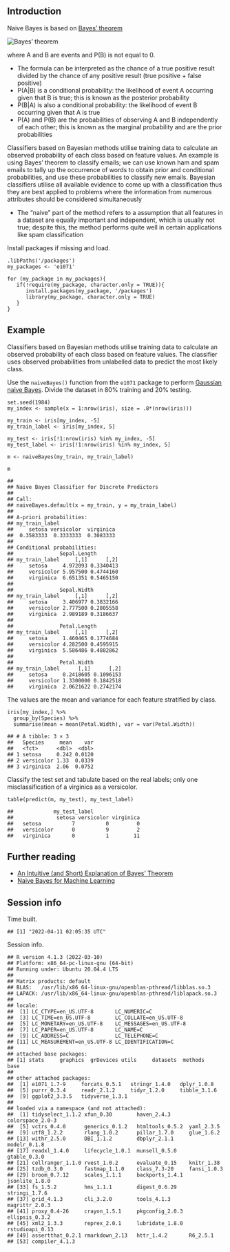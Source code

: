Introduction
------------

Naive Bayes is based on [Bayes’
theorem](https://en.wikipedia.org/wiki/Bayes%27_theorem)

![Bayes’
theorem](https://latex.codecogs.com/gif.latex?P(A%7CB)=\frac%7BP(B%7CA)P(A)%7D%7BP(B)%7D;\bg%7Bwhite%7D)

where A and B are events and P(B) is not equal to 0.

-   The formula can be interpreted as the chance of a true positive
    result divided by the chance of any positive result (true positive +
    false positive)
-   P(A|B) is a conditional probability: the likelihood of event A
    occurring given that B is true; this is known as the posterior
    probability
-   P(B|A) is also a conditional probability: the likelihood of event B
    occurring given that A is true
-   P(A) and P(B) are the probabilities of observing A and B
    independently of each other; this is known as the marginal
    probability and are the prior probabilities

Classifiers based on Bayesian methods utilise training data to calculate
an observed probability of each class based on feature values. An
example is using Bayes’ theorem to classify emails; we can use known ham
and spam emails to tally up the occurrence of words to obtain prior and
conditional probabilities, and use these probabilities to classify new
emails. Bayesian classifiers utilise all available evidence to come up
with a classification thus they are best applied to problems where the
information from numerous attributes should be considered simultaneously

-   The “naive” part of the method refers to a assumption that all
    features in a dataset are equally important and independent, which
    is usually not true; despite this, the method performs quite well in
    certain applications like spam classification

Install packages if missing and load.

    .libPaths('/packages')
    my_packages <- 'e1071'

    for (my_package in my_packages){
       if(!require(my_package, character.only = TRUE)){
          install.packages(my_package, '/packages')
          library(my_package, character.only = TRUE)
       }
    }

Example
-------

Classifiers based on Bayesian methods utilise training data to calculate
an observed probability of each class based on feature values. The
classifier uses observed probabilities from unlabelled data to predict
the most likely class.

Use the `naiveBayes()` function from the `e1071` package to perform
[Gaussian naive
Bayes](https://en.wikipedia.org/wiki/Naive_Bayes_classifier#Gaussian_naive_Bayes).
Divide the dataset in 80% training and 20% testing.

    set.seed(1984)
    my_index <- sample(x = 1:nrow(iris), size = .8*(nrow(iris)))

    my_train <- iris[my_index, -5]
    my_train_label <- iris[my_index, 5]

    my_test <- iris[!1:nrow(iris) %in% my_index, -5]
    my_test_label <- iris[!1:nrow(iris) %in% my_index, 5]

    m <- naiveBayes(my_train, my_train_label)

    m

    ## 
    ## Naive Bayes Classifier for Discrete Predictors
    ## 
    ## Call:
    ## naiveBayes.default(x = my_train, y = my_train_label)
    ## 
    ## A-priori probabilities:
    ## my_train_label
    ##     setosa versicolor  virginica 
    ##  0.3583333  0.3333333  0.3083333 
    ## 
    ## Conditional probabilities:
    ##               Sepal.Length
    ## my_train_label     [,1]      [,2]
    ##     setosa     4.972093 0.3340413
    ##     versicolor 5.957500 0.4744160
    ##     virginica  6.651351 0.5465150
    ## 
    ##               Sepal.Width
    ## my_train_label     [,1]      [,2]
    ##     setosa     3.406977 0.3832166
    ##     versicolor 2.777500 0.2805558
    ##     virginica  2.989189 0.3186637
    ## 
    ##               Petal.Length
    ## my_train_label     [,1]      [,2]
    ##     setosa     1.460465 0.1774684
    ##     versicolor 4.282500 0.4595915
    ##     virginica  5.586486 0.4882862
    ## 
    ##               Petal.Width
    ## my_train_label      [,1]      [,2]
    ##     setosa     0.2418605 0.1096153
    ##     versicolor 1.3300000 0.1842518
    ##     virginica  2.0621622 0.2742174

The values are the mean and variance for each feature stratified by
class.

    iris[my_index,] %>%
      group_by(Species) %>%
      summarise(mean = mean(Petal.Width), var = var(Petal.Width))

    ## # A tibble: 3 × 3
    ##   Species     mean    var
    ##   <fct>      <dbl>  <dbl>
    ## 1 setosa     0.242 0.0120
    ## 2 versicolor 1.33  0.0339
    ## 3 virginica  2.06  0.0752

Classify the test set and tabulate based on the real labels; only one
misclassification of a virginica as a versicolor.

    table(predict(m, my_test), my_test_label)

    ##             my_test_label
    ##              setosa versicolor virginica
    ##   setosa          7          0         0
    ##   versicolor      0          9         2
    ##   virginica       0          1        11

Further reading
---------------

-   [An Intuitive (and Short) Explanation of Bayes’
    Theorem](https://betterexplained.com/articles/an-intuitive-and-short-explanation-of-bayes-theorem/)
-   [Naive Bayes for Machine
    Learning](https://machinelearningmastery.com/naive-bayes-for-machine-learning/)

Session info
------------

Time built.

    ## [1] "2022-04-11 02:05:35 UTC"

Session info.

    ## R version 4.1.3 (2022-03-10)
    ## Platform: x86_64-pc-linux-gnu (64-bit)
    ## Running under: Ubuntu 20.04.4 LTS
    ## 
    ## Matrix products: default
    ## BLAS:   /usr/lib/x86_64-linux-gnu/openblas-pthread/libblas.so.3
    ## LAPACK: /usr/lib/x86_64-linux-gnu/openblas-pthread/liblapack.so.3
    ## 
    ## locale:
    ##  [1] LC_CTYPE=en_US.UTF-8       LC_NUMERIC=C              
    ##  [3] LC_TIME=en_US.UTF-8        LC_COLLATE=en_US.UTF-8    
    ##  [5] LC_MONETARY=en_US.UTF-8    LC_MESSAGES=en_US.UTF-8   
    ##  [7] LC_PAPER=en_US.UTF-8       LC_NAME=C                 
    ##  [9] LC_ADDRESS=C               LC_TELEPHONE=C            
    ## [11] LC_MEASUREMENT=en_US.UTF-8 LC_IDENTIFICATION=C       
    ## 
    ## attached base packages:
    ## [1] stats     graphics  grDevices utils     datasets  methods   base     
    ## 
    ## other attached packages:
    ##  [1] e1071_1.7-9     forcats_0.5.1   stringr_1.4.0   dplyr_1.0.8    
    ##  [5] purrr_0.3.4     readr_2.1.2     tidyr_1.2.0     tibble_3.1.6   
    ##  [9] ggplot2_3.3.5   tidyverse_1.3.1
    ## 
    ## loaded via a namespace (and not attached):
    ##  [1] tidyselect_1.1.2 xfun_0.30        haven_2.4.3      colorspace_2.0-3
    ##  [5] vctrs_0.4.0      generics_0.1.2   htmltools_0.5.2  yaml_2.3.5      
    ##  [9] utf8_1.2.2       rlang_1.0.2      pillar_1.7.0     glue_1.6.2      
    ## [13] withr_2.5.0      DBI_1.1.2        dbplyr_2.1.1     modelr_0.1.8    
    ## [17] readxl_1.4.0     lifecycle_1.0.1  munsell_0.5.0    gtable_0.3.0    
    ## [21] cellranger_1.1.0 rvest_1.0.2      evaluate_0.15    knitr_1.38      
    ## [25] tzdb_0.3.0       fastmap_1.1.0    class_7.3-20     fansi_1.0.3     
    ## [29] broom_0.7.12     scales_1.1.1     backports_1.4.1  jsonlite_1.8.0  
    ## [33] fs_1.5.2         hms_1.1.1        digest_0.6.29    stringi_1.7.6   
    ## [37] grid_4.1.3       cli_3.2.0        tools_4.1.3      magrittr_2.0.3  
    ## [41] proxy_0.4-26     crayon_1.5.1     pkgconfig_2.0.3  ellipsis_0.3.2  
    ## [45] xml2_1.3.3       reprex_2.0.1     lubridate_1.8.0  rstudioapi_0.13 
    ## [49] assertthat_0.2.1 rmarkdown_2.13   httr_1.4.2       R6_2.5.1        
    ## [53] compiler_4.1.3

